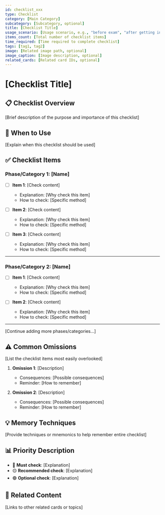 ```yaml
---
id: checklist_xxx
type: Checklist
category: [Main Category]
subcategory: [Subcategory, optional]
title: [Checklist Title]
usage_scenario: [Usage scenario, e.g., "before exam", "after getting in car", "before lane change"]
items_count: [Total number of checklist items]
time_required: [Time required to complete checklist]
tags: [tag1, tag2]
image: [Related image path, optional]
image_caption: [Image description, optional]
related_cards: [Related card IDs, optional]
---
```


# [Checklist Title]

## 📋 Checklist Overview

[Brief description of the purpose and importance of this checklist]

## 🎯 When to Use

[Explain when this checklist should be used]

## ✅ Checklist Items

### Phase/Category 1: [Name]

- [ ] **Item 1**: [Check content]
  - Explanation: [Why check this item]
  - How to check: [Specific method]

- [ ] **Item 2**: [Check content]
  - Explanation: [Why check this item]
  - How to check: [Specific method]

- [ ] **Item 3**: [Check content]
  - Explanation: [Why check this item]
  - How to check: [Specific method]

---

### Phase/Category 2: [Name]

- [ ] **Item 1**: [Check content]
  - Explanation: [Why check this item]
  - How to check: [Specific method]

- [ ] **Item 2**: [Check content]
  - Explanation: [Why check this item]
  - How to check: [Specific method]

---

[Continue adding more phases/categories...]

## ⚠️ Common Omissions

[List the checklist items most easily overlooked]

1. **Omission 1**: [Description]
   - Consequences: [Possible consequences]
   - Reminder: [How to remember]

2. **Omission 2**: [Description]
   - Consequences: [Possible consequences]
   - Reminder: [How to remember]

## 💡 Memory Techniques

[Provide techniques or mnemonics to help remember entire checklist]

## 📊 Priority Description

- 🔴 **Must check**: [Explanation]
- 🟡 **Recommended check**: [Explanation]
- 🟢 **Optional check**: [Explanation]

## 🔗 Related Content

[Links to other related cards or topics]
